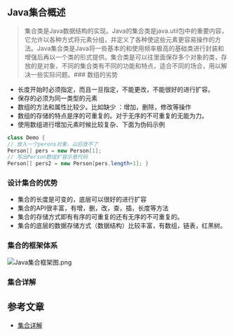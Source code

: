 ## Java集合概述
>集合类是Java数据结构的实现。Java的集合类是java.util包中的重要内容，它允许以各种方式将元素分组，并定义了各种使这些元素更容易操作的方法。Java集合类是Java将一些基本的和使用频率极高的基础类进行封装和增强后再以一个类的形式提供。集合类是可以往里面保存多个对象的类，存放的是对象，不同的集合类有不同的功能和特点，适合不同的场合，用以解决一些实际问题。### 数组的劣势
- 长度开始时必须指定，而且一旦指定，不能更改，不能很好的进行扩容。
- 保存的必须为同一类型的元素
- 数组的方法和属性比较少。比如缺少 ：增加，删除，修改等操作
- 数组的存储的特点是序的可重复的。对于无序的不可重复的无能为力。
- 使用数组进行增加元素时候比较复杂、下面为伪码示例

```java
class Demo {
// 放入一个perons对象，以后放不了
Person[] pers = new Person[1];
// 写出Person数组扩容示意代码
Person[] pers2 = new Person[pers.length+1]; }
```
### 设计集合的优势

- 集合的长度是可变的，底层可以很好的进行扩容
- 集合的API很丰富，有增，删，改，查，插，长度等方法
- 集合的存储方式即有有序的可重复的还有无序的不可重复的。
- 集合的底层的数据存储方式（数据结构）比较丰富，有数组，链表，红黑树。

### 集合的框架体系

![Java集合框架图.png](https://i.loli.net/2021/04/02/27AcnYPWZsrN3jw.png)

### 集合详解

## 参考文章
- [集合详解](https://www.jianshu.com/p/4c8ae549534f)
